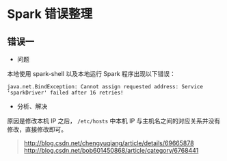 # Spark 错误整理

## 错误一

* 问题

本地使用 spark-shell 以及本地运行 Spark 程序出现以下错误：

```
java.net.BindException: Cannot assign requested address: Service 'sparkDriver' failed after 16 retries!
```

* 分析、解决

原因是修改本机 IP 之后， `/etc/hosts` 中本机 IP 与主机名之间的对应关系并没有修改，直接修改即可。

> http://blog.csdn.net/chengyuqiang/article/details/69665878
> http://blog.csdn.net/bob601450868/article/category/6768441
